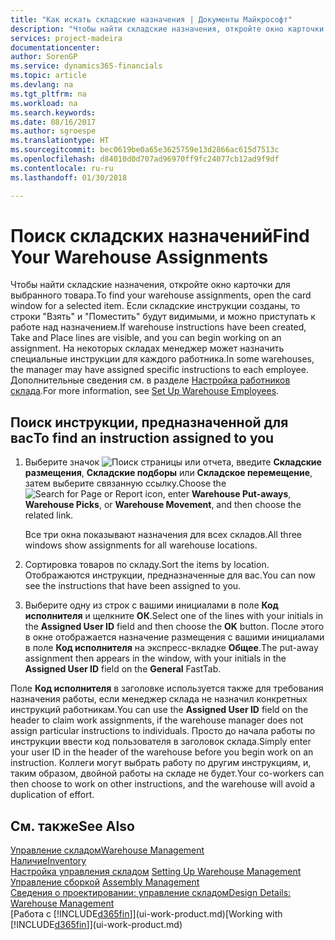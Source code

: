 ```yaml
---
title: "Как искать складские назначения | Документы Майкрософт"
description: "Чтобы найти складские назначения, откройте окно карточки для выбранного товара. Если складские инструкции созданы, то строки \"Взять\" и \"Поместить\" будут видимыми, и можно приступать к работе над назначением. На некоторых складах менеджер может назначить специальные инструкции для каждого работника."
services: project-madeira
documentationcenter: 
author: SorenGP
ms.service: dynamics365-financials
ms.topic: article
ms.devlang: na
ms.tgt_pltfrm: na
ms.workload: na
ms.search.keywords: 
ms.date: 08/16/2017
ms.author: sgroespe
ms.translationtype: HT
ms.sourcegitcommit: bec0619be0a65e3625759e13d2866ac615d7513c
ms.openlocfilehash: d84010d0d707ad96970ff9fc24077cb12ad9f9df
ms.contentlocale: ru-ru
ms.lasthandoff: 01/30/2018

---
```

# <a name="find-your-warehouse-assignments"></a><span data-ttu-id="3c2f5-105">Поиск складских назначений</span><span class="sxs-lookup"><span data-stu-id="3c2f5-105">Find Your Warehouse Assignments</span></span>
<span data-ttu-id="3c2f5-106">Чтобы найти складские назначения, откройте окно карточки для выбранного товара.</span><span class="sxs-lookup"><span data-stu-id="3c2f5-106">To find your warehouse assignments, open the card window for a selected item.</span></span> <span data-ttu-id="3c2f5-107">Если складские инструкции созданы, то строки "Взять" и "Поместить" будут видимыми, и можно приступать к работе над назначением.</span><span class="sxs-lookup"><span data-stu-id="3c2f5-107">If warehouse instructions have been created, Take and Place lines are visible, and you can begin working on an assignment.</span></span> <span data-ttu-id="3c2f5-108">На некоторых складах менеджер может назначить специальные инструкции для каждого работника.</span><span class="sxs-lookup"><span data-stu-id="3c2f5-108">In some warehouses, the manager may have assigned specific instructions to each employee.</span></span> <span data-ttu-id="3c2f5-109">Дополнительные сведения см. в разделе [Настройка работников склада](warehouse-how-to-set-up-warehouse-employees.md).</span><span class="sxs-lookup"><span data-stu-id="3c2f5-109">For more information, see [Set Up Warehouse Employees](warehouse-how-to-set-up-warehouse-employees.md).</span></span>

## <a name="to-find-an-instruction-assigned-to-you"></a><span data-ttu-id="3c2f5-110">Поиск инструкции, предназначенной для вас</span><span class="sxs-lookup"><span data-stu-id="3c2f5-110">To find an instruction assigned to you</span></span>  
1.  <span data-ttu-id="3c2f5-111">Выберите значок ![Поиск страницы или отчета](media/ui-search/search_small.png "Значок поиска страницы или отчета"), введите **Складские размещения**, **Складские подборы** или **Складское перемещение**, затем выберите связанную ссылку.</span><span class="sxs-lookup"><span data-stu-id="3c2f5-111">Choose the ![Search for Page or Report](media/ui-search/search_small.png "Search for Page or Report icon") icon, enter **Warehouse Put-aways**, **Warehouse Picks**, or **Warehouse Movement**, and then choose the related link.</span></span>

    <span data-ttu-id="3c2f5-112">Все три окна показывают назначения для всех складов.</span><span class="sxs-lookup"><span data-stu-id="3c2f5-112">All three windows show assignments for all warehouse locations.</span></span>  

2. <span data-ttu-id="3c2f5-113">Сортировка товаров по складу.</span><span class="sxs-lookup"><span data-stu-id="3c2f5-113">Sort the items by location.</span></span> <span data-ttu-id="3c2f5-114">Отображаются инструкции, предназначенные для вас.</span><span class="sxs-lookup"><span data-stu-id="3c2f5-114">You can now see the instructions that have been assigned to you.</span></span>  
3. <span data-ttu-id="3c2f5-115">Выберите одну из строк с вашими инициалами в поле **Код исполнителя** и щелкните **ОК**.</span><span class="sxs-lookup"><span data-stu-id="3c2f5-115">Select one of the lines with your initials in the **Assigned User ID** field and then choose the **OK** button.</span></span> <span data-ttu-id="3c2f5-116">После этого в окне отображается назначение размещения с вашими инициалами в поле **Код исполнителя** на экспресс-вкладке **Общее**.</span><span class="sxs-lookup"><span data-stu-id="3c2f5-116">The put-away assignment then appears in the window, with your initials in the **Assigned User ID** field on the **General** FastTab.</span></span>  

<span data-ttu-id="3c2f5-117">Поле **Код исполнителя** в заголовке используется также для требования назначения работы, если менеджер склада не назначил конкретных инструкций работникам.</span><span class="sxs-lookup"><span data-stu-id="3c2f5-117">You can use the **Assigned User ID** field on the header to claim work assignments, if the warehouse manager does not assign particular instructions to individuals.</span></span> <span data-ttu-id="3c2f5-118">Просто до начала работы по инструкции ввести код пользователя в заголовок склада.</span><span class="sxs-lookup"><span data-stu-id="3c2f5-118">Simply enter your user ID in the header of the warehouse before you begin work on an instruction.</span></span> <span data-ttu-id="3c2f5-119">Коллеги могут выбрать работу по другим инструкциям, и, таким образом, двойной работы на складе не будет.</span><span class="sxs-lookup"><span data-stu-id="3c2f5-119">Your co-workers can then choose to work on other instructions, and the warehouse will avoid a duplication of effort.</span></span>  

## <a name="see-also"></a><span data-ttu-id="3c2f5-120">См. также</span><span class="sxs-lookup"><span data-stu-id="3c2f5-120">See Also</span></span>  
[<span data-ttu-id="3c2f5-121">Управление складом</span><span class="sxs-lookup"><span data-stu-id="3c2f5-121">Warehouse Management</span></span>](warehouse-manage-warehouse.md)  
[<span data-ttu-id="3c2f5-122">Наличие</span><span class="sxs-lookup"><span data-stu-id="3c2f5-122">Inventory</span></span>](inventory-manage-inventory.md)  
<span data-ttu-id="3c2f5-123">[Настройка управления складом](warehouse-setup-warehouse.md)   </span><span class="sxs-lookup"><span data-stu-id="3c2f5-123">[Setting Up Warehouse Management](warehouse-setup-warehouse.md)   </span></span>  
<span data-ttu-id="3c2f5-124">[Управление сборкой](assembly-assemble-items.md)  </span><span class="sxs-lookup"><span data-stu-id="3c2f5-124">[Assembly Management](assembly-assemble-items.md)  </span></span>  
[<span data-ttu-id="3c2f5-125">Сведения о проектировании: управление складом</span><span class="sxs-lookup"><span data-stu-id="3c2f5-125">Design Details: Warehouse Management</span></span>](design-details-warehouse-management.md)  
<span data-ttu-id="3c2f5-126">[Работа с [!INCLUDE[d365fin](includes/d365fin_md.md)]](ui-work-product.md)</span><span class="sxs-lookup"><span data-stu-id="3c2f5-126">[Working with [!INCLUDE[d365fin](includes/d365fin_md.md)]](ui-work-product.md)</span></span> 

